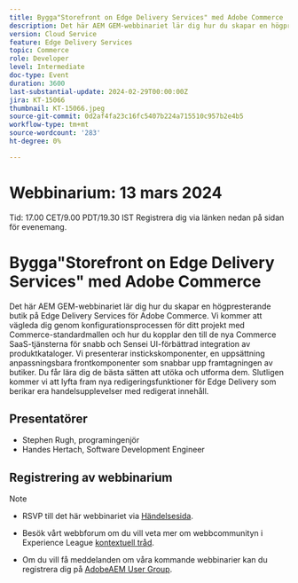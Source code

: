 ```yaml
---
title: Bygga"Storefront on Edge Delivery Services" med Adobe Commerce
description: Det här AEM GEM-webbinariet lär dig hur du skapar en högpresterande butik på Edge Delivery Services för Adobe Commerce. Vi kommer att vägleda dig genom konfigurationsprocessen för ditt projekt med Commerce-standardmallen och hur du kopplar den till de nya Commerce SaaS-tjänsterna för snabb och Sensei UI-förbättrad integration av produktkataloger. Vi presenterar instickskomponenter, en uppsättning anpassningsbara frontkomponenter som snabbar upp framtagningen av butiker. Du får lära dig de bästa sätten att utöka och utforma dem. Slutligen kommer vi att lyfta fram nya redigeringsfunktioner för Edge Delivery som berikar era handelsupplevelser med redigerat innehåll.
version: Cloud Service
feature: Edge Delivery Services
topic: Commerce
role: Developer
level: Intermediate
doc-type: Event
duration: 3600
last-substantial-update: 2024-02-29T00:00:00Z
jira: KT-15066
thumbnail: KT-15066.jpeg
source-git-commit: 0d2af4fa23c16fc5407b224a715510c957b2e4b5
workflow-type: tm+mt
source-wordcount: '283'
ht-degree: 0%

---
```



# Webbinarium: 13 mars 2024
Tid: 17.00 CET/9.00 PDT/19.30 IST Registrera dig via länken nedan på sidan för evenemang.

# Bygga&quot;Storefront on Edge Delivery Services&quot; med Adobe Commerce

Det här AEM GEM-webbinariet lär dig hur du skapar en högpresterande butik på Edge Delivery Services för Adobe Commerce. Vi kommer att vägleda dig genom konfigurationsprocessen för ditt projekt med Commerce-standardmallen och hur du kopplar den till de nya Commerce SaaS-tjänsterna för snabb och Sensei UI-förbättrad integration av produktkataloger. Vi presenterar instickskomponenter, en uppsättning anpassningsbara frontkomponenter som snabbar upp framtagningen av butiker. Du får lära dig de bästa sätten att utöka och utforma dem. Slutligen kommer vi att lyfta fram nya redigeringsfunktioner för Edge Delivery som berikar era handelsupplevelser med redigerat innehåll.

## Presentatörer

* Stephen Rugh, programingenjör
* Handes Hertach, Software Development Engineer

## Registrering av webbinarium

>[!NOTE]
>
>* RSVP till det här webbinariet via [Händelsesida](https://adobe.ly/48cmKCV).
> 
>* Besök vårt webbforum om du vill veta mer om webbcommunityn i Experience League [kontextuell tråd](https://adobe.ly/48m4dEm).
>
>* Om du vill få meddelanden om våra kommande webbinarier kan du registrera dig på [AdobeAEM User Group](https://aem-augs.adobe.com/).
